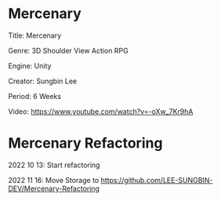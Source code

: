 # Mercenary

Title: Mercenary

Genre: 3D Shoulder View Action RPG

Engine: Unity

Creator: Sungbin Lee

Period: 6 Weeks

Video: https://www.youtube.com/watch?v=-oXw_7Kr9hA


# Mercenary Refactoring
2022 10 13: Start refactoring

2022 11 16: Move Storage to https://github.com/LEE-SUNGBIN-DEV/Mercenary-Refactoring
